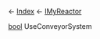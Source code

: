 ← [Index](Api-Index) ← [IMyReactor](Sandbox.ModAPI.Ingame.IMyReactor)

[bool](System.Boolean) UseConveyorSystem